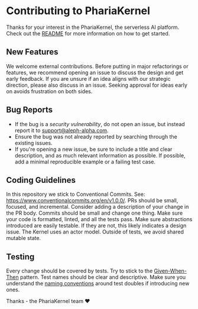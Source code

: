 # Contributing to PhariaKernel

Thanks for your interest in the PhariaKernel, the serverless AI platform. Check out the [README](README.md) for more information on how to get started.

## New Features

We welcome external contributions. Before putting in major refactorings or features, we recommend opening an issue to discuss the design and get early feedback.
If you are unsure if an idea aligns with our strategic direction, please also discuss in an issue.
Seeking approval for ideas early on avoids frustration on both sides.

## Bug Reports

- If the bug is a *security vulnerability*, do not open an issue, but instead report it to support@aleph-alpha.com.
- Ensure the bug was not already reported by searching through the existing issues.
- If you're opening a new issue, be sure to include a title and clear description, and as much relevant information as possible. If possible, add a minimal reproducible example or a failing test case.

## Coding Guidelines

In this repository we stick to Conventional Commits. See: <https://www.conventionalcommits.org/en/v1.0.0/>.
PRs should be small, focused, and incremental. Consider adding a description of your change in the PR body.
Commits should be small and change one thing. Make sure your code is formatted, linted, and all the tests pass.
Make sure abstractions introduced are easily testable. If they are not, this likely indicates a design issue.
The Kernel uses an actor model. Outside of tests, we avoid shared mutable state.

## Testing

Every change should be covered by tests. Try to stick to the [Given-When-Then](https://martinfowler.com/bliki/GivenWhenThen.html) pattern. Test names should be clear and descriptive.
Make sure you understand the [naming conventions](https://martinfowler.com/articles/mocksArentStubs.html#TheDifferenceBetweenMocksAndStubs) around test doubles if introducing new ones.

Thanks - the PhariaKernel team ❤️